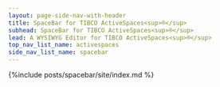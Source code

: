 ```yaml
---
layout: page-side-nav-with-header
title: SpaceBar for TIBCO ActiveSpaces<sup>®</sup>
subhead: SpaceBar for TIBCO ActiveSpaces<sup>®</sup>
lead: A WYSIWYG Editor for TIBCO ActiveSpaces<sup>®</sup>
top_nav_list_name: activespaces
side_nav_list_name: spacebar
---
```


{%include posts/spacebar/site/index.md %}
